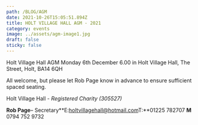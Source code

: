 ```yaml
---
path: /BLOG/AGM
date: 2021-10-26T15:05:51.894Z
title: HOLT VILLAGE HALL AGM - 2021
category: events
image: ../assets/agm-image1.jpg
draft: false
sticky: false
---
```



Holt Village Hall AGM Monday 6th December 6.00 in Holt Village Hall, The Street, Holt, BA14 6QH

All welcome, but please let Rob Page know in advance to ensure sufficient spaced seating.

Holt Village Hall - *Registered Charity (305527)*

**Rob Page**– Secretary**E:[holtvillagehall@hotmail.com](mailto:holtvillagehall@hotmail.com)T:**01225 782707 **M** 0794 752 9732